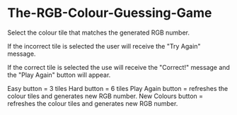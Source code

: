 # The-RGB-Colour-Guessing-Game

Select the colour tile that matches the generated RGB number.

If the incorrect tile is selected the user will receive the "Try Again" message. 

If the correct tile is selected the use will receive the "Correct!" message and the "Play Again" button will appear. 



Easy button = 3 tiles
Hard button = 6 tiles
Play Again button = refreshes the colour tiles and generates new RGB number. 
New Colours button = refreshes the colour tiles and generates new RGB number. 
 





